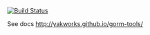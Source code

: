 [![Build Status](https://travis-ci.org/yakworks/gorm-tools.svg?branch=master)](https://travis-ci.org/yakworks/gorm-tools)

See docs http://yakworks.github.io/gorm-tools/



